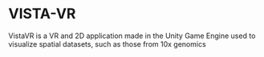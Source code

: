 # VISTA-VR
VistaVR is a VR and 2D application made in the Unity Game Engine used to visualize spatial datasets, such as those from 10x genomics
